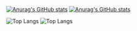 [![Anurag's GitHub stats](https://github-readme-stats.vercel.app/api?username=TimSousa1&theme=radical#gh-dark-mode-only)](https://github.com/anuraghazra/github-readme-stats#gh-dark-mode-only)
[![Anurag's GitHub stats](https://github-readme-stats.vercel.app/api?username=TimSousa1&theme=rose#gh-light-mode-only)](https://github.com/anuraghazra/github-readme-stats#gh-light-mode-only)

![Top Langs](https://github-readme-stats.vercel.app/api/top-langs/?username=TimSousa1&layout=compact&theme=radical#gh-dark-mode-only)
![Top Langs](https://github-readme-stats.vercel.app/api/top-langs/?username=TimSousa1&layout=compact&theme=radical#gh-light-mode-only)
